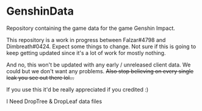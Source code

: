 # GenshinData
Repository containing the game data for the game Genshin Impact.

This repository is a work in progress between Falzar#4798 and Dimbreath#0424. Expect some things to change. Not sure if this is going to keep getting updated since it's a lot of work for mostly nothing.

And no, this won't be updated with any early / unreleased client data. We could but we don't want any problems. ~~Also stop believing on every single leak you see out there lol...~~

If you use this it'd be really appreciated if you credited :)

I Need DropTree & DropLeaf data files
